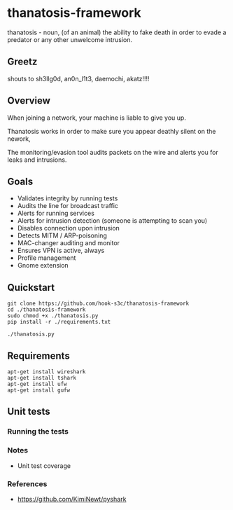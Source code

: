 # thanatosis-framework
thanatosis - noun, (of an animal) the ability to fake death in order to evade a predator or any other unwelcome intrusion.

## Greetz

shouts to sh3llg0d, an0n_l1t3, daemochi, akatz!!!!

## Overview

When joining a network, your machine is liable to give you up.

Thanatosis works in order to make sure you appear deathly silent on the nework, 

The monitoring/evasion tool audits packets on the wire and alerts you for leaks and intrusions.

## Goals

- Validates integrity by running tests
- Audits the line for broadcast traffic
- Alerts for running services
- Alerts for intrusion detection (someone is attempting to scan you)
- Disables connection upon intrusion
- Detects MITM / ARP-poisoning
- MAC-changer auditing and monitor
- Ensures VPN is active, always
- Profile management
- Gnome extension

## Quickstart

```
git clone https://github.com/hook-s3c/thanatosis-framework
cd ./thanatosis-framework
sudo chmod +x ./thanatosis.py
pip install -r ./requirements.txt

./thanatosis.py
```


## Requirements

```
apt-get install wireshark
apt-get install tshark
apt-get install ufw
apt-get install gufw
```

## Unit tests

### Running the tests


### Notes

- Unit test coverage

### References

- https://github.com/KimiNewt/pyshark